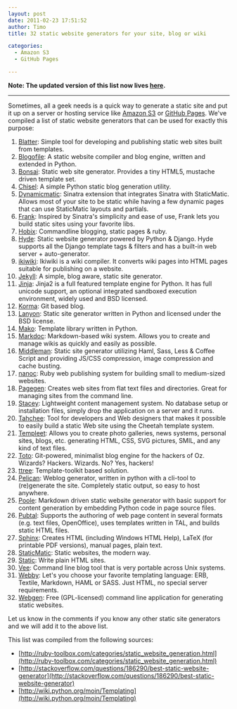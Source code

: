 ```yaml
---
layout: post
date: 2011-02-23 17:51:52
author: Timo
title: 32 static website generators for your site, blog or wiki

categories:
  - Amazon S3
  - GitHub Pages

---
```


**Note: The updated version of this list now lives [here](http://blog.iwantmyname.com/2014/05/the-updated-big-list-of-static-website-generators-for-your-site-blog-or-wiki.html).**

***

Sometimes, all a geek needs is a quick way to generate a static site and put it up on a server or hosting service like [Amazon S3](https://iwantmyname.com/services/developer/setup-custom-domain-amazon-s3) or [GitHub Pages](https://iwantmyname.com/services/developer/github-pages-custom-domain). We've compiled a list of static website generators that can be used for exactly this purpose:

1. [Blatter](http://bitbucket.org/jek/blatter/): Simple tool for developing and publishing static web sites built from templates.
2. [Blogofile](http://www.blogofile.com/): A static website compiler and blog engine, written and extended in Python.
3. [Bonsai](http://github.com/benschwarz/bonsai): Static web site generator. Provides a tiny HTML5, mustache driven template set.
4. [Chisel](https://github.com/dz/chisel): A simple Python static blog generation utility.
5. [Dynamicmatic](http://github.com/nex3/dynamicmatic): Sinatra extension that integrates Sinatra with StaticMatic. Allows most of your site to be static while having a few dynamic pages that can use StaticMatic layouts and partials.
6. [Frank](http://github.com/blahed/frank): Inspired by Sinatra's simplicity and ease of use, Frank lets you build static sites using your favorite libs.
7. [Hobix](http://hobix.github.com/hobix/): Commandline blogging, static pages & ruby.
8. [Hyde](http://ringce.com/hyde): Static website generator powered by Python & Django. Hyde supports all the Django template tags & filters and has a built-in web server + auto-generator.
9. [ikiwiki](http://ikiwiki.info/): Ikiwiki is a wiki compiler. It converts wiki pages into HTML pages suitable for publishing on a website.
10. [Jekyll](http://github.com/mojombo/jekyll/tree/master): A simple, blog aware, static site generator.
11. [Jinja](http://jinja.pocoo.org/): Jinja2 is a full featured template engine for Python. It has full unicode support, an optional integrated sandboxed execution environment, widely used and BSD licensed.
12. [Korma](http://github.com/sandal/korma): Git based blog.
13. [Lanyon](http://bitbucket.org/arthurk/lanyon/): Static site generator written in Python and licensed under the BSD license.
14. [Mako](http://www.makotemplates.org/): Template library written in Python.
15. [Markdoc](http://markdoc.org/): Markdown-based wiki system. Allows you to create and manage wikis as quickly and easily as possible.
16. [Middleman](http://github.com/tdreyno/middleman): Static site generator utilizing Haml, Sass, Less & Coffee Script and providing JS/CSS compression, image compression and cache busting.
17. [nanoc](http://nanoc.stoneship.org/): Ruby web publishing system for building small to medium-sized websites.
18. [Pagegen](http://pagegen.phnd.net/): Creates web sites from flat text files and directories. Great for managing sites from the command line.
19. [Stacey](http://www.staceyapp.com/): Lightweight content management system. No database setup or installation files, simply drop the application on a server and it runs.
20. [Tahchee](http://www.ivy.fr/tahchee/): Tool for developers and Web designers that makes it possible to easily build a static Web site using the Cheetah template system.
21. [Templeet](http://templeet.org/): Allows you to create photo galleries, news systems, personal sites, blogs, etc. generating HTML, CSS, SVG pictures, SMIL, and any kind of text files.
22. [Toto](http://cloudhead.io/toto): Git-powered, minimalist blog engine for the hackers of Oz. Wizards? Hackers. Wizards. No? Yes, hackers!
23. [ttree](http://template-toolkit.org/docs/tools/ttree.html): Template-toolkit based solution.
24. [Pelican](http://github.com/ametaireau/pelican/): Weblog generator, written in python with a cli-tool to (re)generate the site. Completely static output, so easy to host anywhere.
25. [Poole](http://bitbucket.org/obensonne/poole): Markdown driven static website generator with basic support for content generation by embedding Python code in page source files.
26. [Pubtal](http://www.owlfish.com/software/PubTal/): Supports the authoring of web page content in several formats (e.g. text files, OpenOffice), uses templates written in TAL, and builds static HTML files.
27. [Sphinx](http://sphinx.pocoo.org/): Creates HTML (including Windows HTML Help), LaTeX (for printable PDF versions), manual pages, plain text.
28. [StaticMatic](http://archived.link/http://staticmatic.rubyforge.org/): Static websites, the modern way.
29. [Static](http://archived.link/http://static.newqdev.com/): Write plain HTML sites.
30. [Vee](http://www.0x743.com/vee): Command line blog tool that is very portable across Unix systems.
31. [Webby](http://webby.rubyforge.org/): Let's you choose your favorite templating language: ERB, Textile, Markdown, HAML or SASS. Just HTML, no special server requirements.
32. [Webgen](http://webgen.rubyforge.org/): Free (GPL-licensed) command line application for generating static websites.

Let us know in the comments if you know any other static site generators and we will add it to the above list.

This list was compiled from the following sources:

- [http://ruby-toolbox.com/categories/static_website_generation.html](http://ruby-toolbox.com/categories/static_website_generation.html)
- [http://stackoverflow.com/questions/186290/best-static-website-generator](http://stackoverflow.com/questions/186290/best-static-website-generator)
- [http://wiki.python.org/moin/Templating](http://wiki.python.org/moin/Templating)
